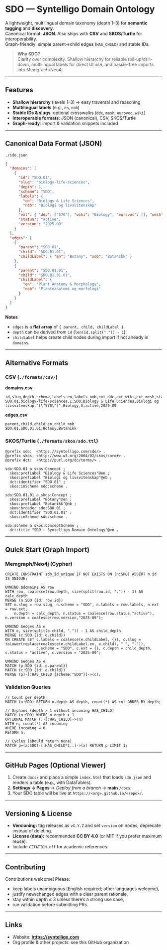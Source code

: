 # SDO — Syntelligo Domain Ontology

A lightweight, multilingual domain taxonomy (depth 1–3) for **semantic tagging** and **discovery**.  
Canonical format: **JSON**. Also ships with **CSV** and **SKOS/Turtle** for interoperability.  
Graph-friendly: simple parent→child edges (`HAS_CHILD`) and stable IDs.

> **Why SDO?**  
> Clarity over complexity. Shallow hierarchy for reliable roll-up/drill-down, multilingual labels for direct UI use, and hassle-free imports into Memgraph/Neo4j.

---

## Features

- **Shallow hierarchy** (levels 1–3) → easy traversal and reasoning
- **Multilingual labels** (e.g., `en`, `nob`)
- **Stable IDs & slugs**, optional crosswalks (`ddc`, `mesh`, `eurovoc`, `wiki`)
- **Interoperable formats**: JSON (canonical), CSV, SKOS/Turtle
- **Graph-ready**: import & validation snippets included

---

## Canonical Data Format (JSON)

`./sdo.json`

```json
{
  "domains": [
    {
      "id": "SDO.01",
      "slug": "biology-life-sciences",
      "depth": 1,
      "scheme": "SDO",
      "labels": {
        "en": "Biology & Life Sciences",
        "nob": "Biologi og livsvitenskap"
      },
      "ext": { "ddc": ["570"], "wiki": "Biology", "eurovoc": [], "mesh": "A" },
      "status": "active",
      "version": "2025-09"
    }
  ],
  "edges": [
    {
      "parent": "SDO.01",
      "child": "SDO.01.01",
      "childLabel": { "en": "Botany", "nob": "Botanikk" }
    },
    {
      "parent": "SDO.01.01",
      "child": "SDO.01.01.01",
      "childLabel": {
        "en": "Plant Anatomy & Morphology",
        "nob": "Planteanatomi og morfologi"
      }
    }
  ]
}
```

**Notes**

- `edges` is a **flat array** of `{ parent, child, childLabel }`.
- `depth` can be derived from `id` (`len(id.split(".")) - 1`).
- `childLabel` helps create child nodes during import if not already in `domains`.

---

## Alternative Formats

### CSV (`./formats/csv/`)

**domains.csv**

```
id,slug,depth,scheme,labels_en,labels_nob,ext_ddc,ext_wiki,ext_mesh,status,version
SDO.01,biology-life-sciences,1,SDO,Biology & Life Sciences,Biologi og livsvitenskap,"[\"570\"]",Biology,A,active,2025-09
```

**edges.csv**

```
parent,child,child_en,child_nob
SDO.01,SDO.01.01,Botany,Botanikk
```

### SKOS/Turtle (`./formats/skos/sdo.ttl`)

```ttl
@prefix sdo:  <https://syntelligo.com/sdo/> .
@prefix skos: <http://www.w3.org/2004/02/skos/core#> .
@prefix dct:  <http://purl.org/dc/terms/> .

sdo:SDO.01 a skos:Concept ;
  skos:prefLabel "Biology & Life Sciences"@en ;
  skos:prefLabel "Biologi og livsvitenskap"@nb ;
  dct:identifier "SDO.01" ;
  skos:inScheme sdo:scheme .

sdo:SDO.01.01 a skos:Concept ;
  skos:prefLabel "Botany"@en ;
  skos:prefLabel "Botanikk"@nb ;
  skos:broader sdo:SDO.01 ;
  dct:identifier "SDO.01.01" ;
  skos:inScheme sdo:scheme .

sdo:scheme a skos:ConceptScheme ;
  dct:title "SDO — Syntelligo Domain Ontology"@en .
```

---

## Quick Start (Graph Import)

### Memgraph/Neo4j (Cypher)

```cypher
CREATE CONSTRAINT sdo_id_unique IF NOT EXISTS ON (n:SDO) ASSERT n.id IS UNIQUE;

UNWIND $domains AS row
WITH row, coalesce(row.depth, size(split(row.id, ".")) - 1) AS calc_depth
MERGE (n:SDO {id: row.id})
SET n.slug = row.slug, n.scheme = "SDO", n.labels = row.labels, n.ext = row.ext,
    n.depth = calc_depth, n.status = coalesce(row.status,"active"), n.version = coalesce(row.version,"2025-09");

UNWIND $edges AS e
WITH e, size(split(e.child, ".")) - 1 AS child_depth
MERGE (c:SDO {id: e.child})
ON CREATE SET c.labels = coalesce(e.childLabel, {}), c.slug = toLower(replace(coalesce(e.childLabel.en, e.child), " ", "-")),
              c.scheme = "SDO", c.ext = {}, c.depth = child_depth, c.status = "active", c.version = "2025-09";

UNWIND $edges AS e
MATCH (p:SDO {id: e.parent})
MATCH (c:SDO {id: e.child})
MERGE (p)-[:HAS_CHILD {scheme:"SDO"}]->(c);
```

### Validation Queries

```cypher
// Count per depth
MATCH (n:SDO) RETURN n.depth AS depth, count(*) AS cnt ORDER BY depth;

// Orphans (depth > 1 without incoming HAS_CHILD)
MATCH (n:SDO) WHERE n.depth > 1
OPTIONAL MATCH ()-[:HAS_CHILD]->(n)
WITH n, count(*) AS incoming
WHERE incoming = 0
RETURN n;

// Cycles (should return none)
MATCH p=(a:SDO)-[:HAS_CHILD*1..]->(a) RETURN p LIMIT 1;
```

---

## GitHub Pages (Optional Viewer)

1. Create `docs/` and place a simple `index.html` that loads `sdo.json` and renders a table (e.g., with DataTables).
2. **Settings → Pages** → _Deploy from a branch_ → **main** `/docs`.
3. Your SDO table will be live at `https://<org>.github.io/<repo>/`.

---

## Versioning & License

- **Versioning:** tag releases as `vX.Y.Z` and set `version` on nodes; deprecate instead of deleting.
- **License (data):** recommended **CC BY 4.0** (or MIT if you prefer maximum reuse).
- Include `CITATION.cff` for academic references.

---

## Contributing

Contributions welcome! Please:

- keep labels unambiguous (English required; other languages welcome),
- justify new/changed edges with a clear parent rationale,
- stay within depth ≤ 3 unless there’s a strong use case,
- run validation before submitting PRs.

---

## Links

- Website: **https://syntelligo.com**
- Org profile & other projects: see this GitHub organization
